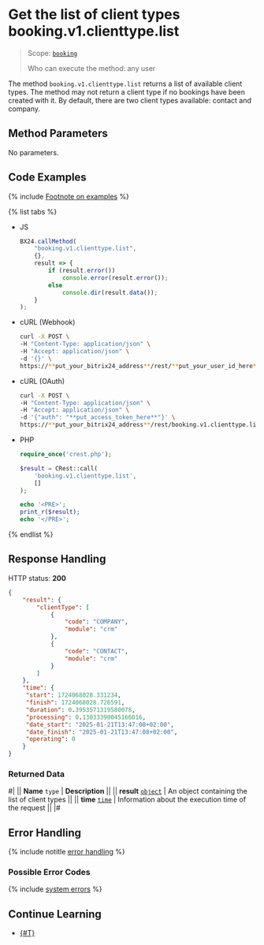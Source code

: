 # Get the list of client types booking.v1.clienttype.list

> Scope: [`booking`](../scopes/permissions.md)
>
> Who can execute the method: any user

The method `booking.v1.clienttype.list` returns a list of available client types. The method may not return a client type if no bookings have been created with it. By default, there are two client types available: contact and company.

## Method Parameters

No parameters.

## Code Examples

{% include [Footnote on examples](../../_includes/examples.md) %}

{% list tabs %}

- JS

    ```js
    BX24.callMethod(
        "booking.v1.clienttype.list",
        {},
        result => {
            if (result.error())
                console.error(result.error());
            else
                console.dir(result.data());
        }
    );
    ```

- cURL (Webhook)

    ```bash
    curl -X POST \
    -H "Content-Type: application/json" \
    -H "Accept: application/json" \
    -d '{}' \
    https://**put_your_bitrix24_address**/rest/**put_your_user_id_here**/**put_your_webhook_here**/booking.v1.clienttype.list
    ```

- cURL (OAuth)

    ```bash
    curl -X POST \
    -H "Content-Type: application/json" \
    -H "Accept: application/json" \
    -d '{"auth": "**put_access_token_here**"}' \
    https://**put_your_bitrix24_address**/rest/booking.v1.clienttype.list
    ```

- PHP

    ```php
    require_once('crest.php');

    $result = CRest::call(
        'booking.v1.clienttype.list',
        []
    );

    echo '<PRE>';
    print_r($result);
    echo '</PRE>';
    ```

{% endlist %}

## Response Handling

HTTP status: **200**

```json
{
    "result": {
        "clientType": [
            {
                "code": "COMPANY",
                "module": "crm"
            },
            {
                "code": "CONTACT",
                "module": "crm"
            }
        ]
    },
    "time": {
     "start": 1724068028.331234,
     "finish": 1724068028.726591,
     "duration": 0.3953571319580078,
     "processing": 0.13033390045166016,
     "date_start": "2025-01-21T13:47:08+02:00",
     "date_finish": "2025-01-21T13:47:08+02:00",
     "operating": 0
    }
}
```

### Returned Data

#|
|| **Name**
`type` | **Description** ||
|| **result**
[`object`](../data-types.md) | An object containing the list of client types ||
|| **time**
[`time`](../data-types.md#time) | Information about the execution time of the request ||
|#

## Error Handling

{% include notitle [error handling](../../_includes/error-info.md) %}

### Possible Error Codes

{% include [system errors](../../_includes/system-errors.md) %}

## Continue Learning

- [{#T}](./index.md)